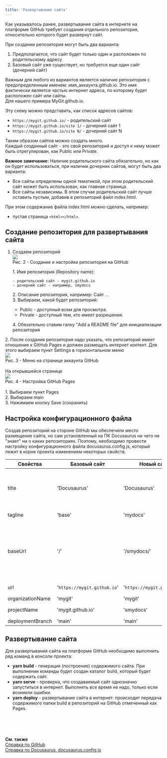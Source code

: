 ```yaml
---
title: 'Развертывание сайта'
---
```


Как указывалось ранее, развертывание сайта в интернете на платформе GitHub требует создания отдельного репозитория, 
относительно которого будет развернут сайт. 

При создании репозитория могут быть два варианта:
1. Предполагается, что сайт будет только один и расположен по родительскому адресу
2. Базовый сайт уже существует, но требуется еще один сайт (дочерний сайт)

Важным для любого из вариантов является наличие репозитория с предопределенным именем: имя_аккаунта.github.io. 
Это имя фактически является частью интернет адреса, по которому будет расположен сайт или сайты.   
Для нашего примера MyGit.github.io. 

Эту схему можно представить, как список адресов сайтов:  
- `https://mygit.github.io/` - родительский сайт
- `https://mygit.github.io/site 1/` - дочерний сайт 1
- `https://mygit.github.io/site N/` - дочерний сайт N

Таким образом сайтов можно создать много.  
Каждый созданный сайт - это свой репозиторий и доступ к нему может быть отрегулирован, как Public или Private.

**Важное замечание:** 
Наличие родительского сайта обязательно, но как он будет использоваться, при наличии дочерних сайтов, могут быть два варианта: 
- Все сайты определены одной тематикой, при этом родительский сайт может быть использован, как главная страница.
- Все сайты независимы. В этом случае родительский сайт лучше оставить пустым, добавив в репозиторий файл index.html.   

При этом содержание файла index.html можно сделать, например: 
- пустая страница `<html></html>`. 


## Создание репозитория для развертывания сайта

1.  Создаем репозиторий  
    ![](img/create_deploy1.png)  
    Рис. 2 - Создание и настройки репозитория на GitHub

    1\. Имя репозитория (Repository name):

        - родительский сайт - mygit.github.io  
        - дочерний сайт - например, smydocs   

    2\. Описание репозитория, например: Сайт ...       
    3\. Выбираем, какой будет репозиторий:  

    - Public - доступный всем для просмотра.   
    - Private - доступный тем, кто имеет разрешения.     

    4\. Обязательно ставим галку "Add a README file" для инициализации репозитория  

      
2\. После создания репозитория надо указать, что репозиторий имеет отношение к GitHub Pages и должен размещать интернет контент. 
Для этого выбираем пункт Settings в горизонтальном меню  
    ![](img/create_deploy2.png)  
    Рис. 3 - Меню на странице аккаунта GitHub<br/><br/>
    На открывшейся странице  
    ![](img/create_deploy3.png)  
    Рис. 4 - Настройка GitHub Pages<br/><br/> 
    1\. Выбираем пункт Pages  
    2\. Выбираем main  
    3\. Нажимаем кнопку Save (сохранить)  


## Настройка конфигурационного файла

Создав репозиторий на стороне GitHub мы обеспечили место размещение сайта, но сам установленный на ПК Docusaurus ни чего не "знает" ни о каких репозиториях. 
Поэтому, необходимо провести настройку конфигурационного файла docusaurus.config.js, который лежит в корне проекта изменением некоторых свойств.

| Свойства          | Базовый сайт                | Новый сайт                  | Примечание                                                                                 |
|-------------------|-----------------------------|-----------------------------|--------------------------------------------------------------------------------------------|
| title             | 'Docusaurus'                | 'Docusaurus'                | Это часть заголовка окна браузера, любое значение                                          |
| tagline           | 'base'                      | 'mydocs'                    | любое значение                                                                             |
| baseUrl           | '/'                         | '/smydocs/'                 | всегда<br/>- для родительского сайта /<br/>- для дочернего сайта<br/>это /имя репозитория/ |
| url               | '`https://mygit.github.io`' | '`https://mygit.github.io`' | родительский URL                                                                           |
| organizationName  | 'mygit'                     | 'mygit'                     | имя аккаунта                                                                               |
| projectName       | 'mygit.github.io'           | 'smydocs'                   | имя репозитория                                                                            |
| deploymentBranch  | 'main'                      | 'main'                      | всегда                                                                                     |


## Развертывание сайта

Для развертывания сайта на платформе GitHub необходимо выполнить ряд команд в консоли проекта:

- **yarn build** - генерация (построение) содержимого сайта. При выполнении команды будет создан каталог build, который будет содержать сайт.
- **yarn serve** - проверка, что создаваемый сайт однозначно запуститься в интернет. Выполнять все время не надо, только если возникли ошибки.
- **yarn deploy** - развертывание сайта в интернет: происходит передача содержимого папки build в репозиторий на GitHub отмеченный как Pages.
<br/> <br/> <br/> <br/> <br/>

**См. также**  
[Справка по GitHub](https://docs.github.com/ru/pages/getting-started-with-github-pages/about-github-pages)  
[Справка по Docusaurus, docusaurus.config.js](https://docusaurus.io/docs/api/docusaurus-config)  
